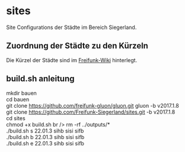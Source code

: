 # sites
Site Configurations der Städte im Bereich Siegerland.

## Zuordnung der Städte zu den Kürzeln

Die Kürzel der Städte sind im [Freifunk-Wiki](http://wiki.freifunk.net/Namenskonventionen_im_Kreis_Siegen-Wittgenstein) hinterlegt.

## build.sh anleitung
mkdir bauen<br />
cd bauen<br />
git clone https://github.com/freifunk-gluon/gluon.git gluon -b v2017.1.8<br />
git clone https://github.com/Freifunk-Siegerland/sites.git -b v2017.1.8<br />
cd sites<br />
chmod +x build.sh br />
rm -rf ../outputs/*<br />
./build.sh s 22.01.3 sihb sisi sifb<br />
./build.sh b 22.01.3 sihb sisi sifb<br />
./build.sh e 22.01.3 sihb sisi sifb<br />

